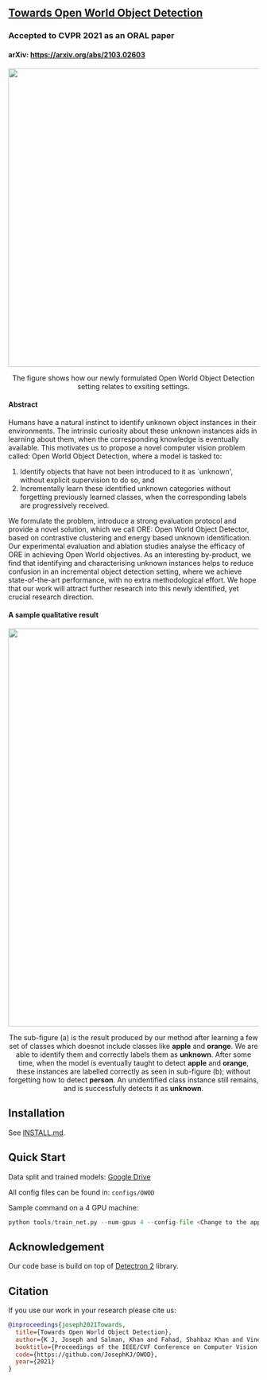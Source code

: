 ## [Towards Open World Object Detection](https://arxiv.org/abs/2103.02603)
### Accepted to CVPR 2021 as an ORAL paper
#### arXiv: https://arxiv.org/abs/2103.02603


<p align="center" width="100%">
<img src="https://josephkj.in/assets/img/owod/the_problem.png" width="600"/>
</p>


<p align="center" width="80%">
The figure shows how our newly formulated Open World Object Detection setting relates to exsiting settings.
</p>


#### Abstract

Humans have a natural instinct to identify unknown object instances in their environments. The intrinsic curiosity about these unknown instances aids in learning about them, when the corresponding knowledge is eventually available. This motivates us to propose a novel computer vision problem called: Open World Object Detection, where a model is tasked to: 
1) Identify objects that have not been introduced to it as `unknown', without explicit supervision to do so, and 
2) Incrementally learn these identified unknown categories without forgetting previously learned classes, when the corresponding labels are progressively received. 

We formulate the problem, introduce a strong evaluation protocol and provide a novel solution, which we call ORE: Open World Object Detector, based on contrastive clustering and energy based unknown identification. Our experimental evaluation and ablation studies analyse the efficacy of ORE in achieving Open World objectives. As an interesting by-product, we find that identifying and characterising unknown instances helps to reduce confusion in an incremental object detection setting, where we achieve state-of-the-art performance, with no extra methodological effort. We hope that our work will attract further research into this newly identified, yet crucial research direction. 


#### A sample qualitative result

<p align="center" width="100%">
<img src="https://josephkj.in/assets/img/owod/example.png" width="800" />
</p>

<p align="center" width="80%">
The sub-figure (a) is the result produced by our method after learning a few set of classes which doesnot include classes like <strong>apple</strong> and <strong>orange</strong>. We are able to identify them and correctly labels them as <strong>unknown</strong>. 
After some time, when the model is eventually taught to detect <strong>apple</strong> and <strong>orange</strong>, these instances are labelled correctly as seen in sub-figure (b); without forgetting how to detect <strong>person</strong>. 
An unidentified class instance still remains, and is successfully detects it as <strong>unknown</strong>.
</p>

## Installation

See [INSTALL.md](INSTALL.md).

## Quick Start

Data split and trained models: [Google Drive](https://drive.google.com/drive/folders/1Sr4_q0_m2f2SefoebB25Ix3N1VIAua0w?usp=sharing)

All config files can be found in: `configs/OWOD`

Sample command on a 4 GPU machine:
```python
python tools/train_net.py --num-gpus 4 --config-file <Change to the appropriate config file> SOLVER.IMS_PER_BATCH 4 SOLVER.BASE_LR 0.005
```



## Acknowledgement

Our code base is build on top of [Detectron 2](https://github.com/facebookresearch/detectron2) library. 


## Citation

If you use our work in your research please cite us:

```BibTeX
@inproceedings{joseph2021Towards,
  title={Towards Open World Object Detection},
  author={K J, Joseph and Salman, Khan and Fahad, Shahbaz Khan and Vineeth, N Balasubramanian},
  booktitle={Proceedings of the IEEE/CVF Conference on Computer Vision and Pattern Recognition (CVPR 2021)},
  code={https://github.com/JosephKJ/OWOD},
  year={2021}
}
```
